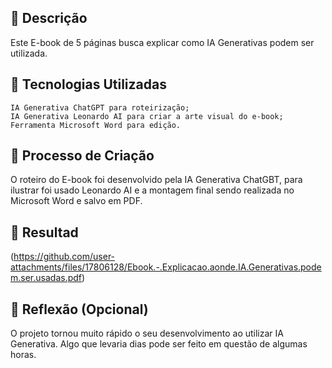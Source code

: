## 📒 Descrição

Este E-book de 5 páginas busca explicar como IA Generativas podem ser utilizada.

## 🤖 Tecnologias Utilizadas

    IA Generativa ChatGPT para roteirização;
    IA Generativa Leonardo AI para criar a arte visual do e-book;
    Ferramenta Microsoft Word para edição.


## 🧐 Processo de Criação

O roteiro do E-book foi desenvolvido pela IA Generativa ChatGBT, para ilustrar foi usado Leonardo AI e a montagem final sendo realizada no Microsoft Word e salvo em PDF.

## 🚀 Resultad

(https://github.com/user-attachments/files/17806128/Ebook.-.Explicacao.aonde.IA.Generativas.podem.ser.usadas.pdf)


## 💭 Reflexão (Opcional)

O projeto tornou muito rápido o seu desenvolvimento ao utilizar IA Generativa. Algo que levaria dias pode ser feito em questão de algumas horas.
